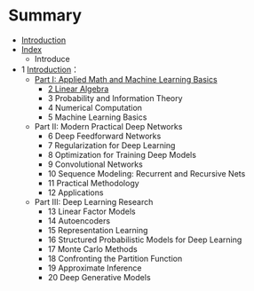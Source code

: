 # Summary

* [Introduction](README.md)
* [Index](index.md)
   * Introduce
* 1 [Introduction](https://github.com/JDwangmo/deepLearningBook#1-introduction-from-httpwwwdeeplearningbookorgcontentsintrohtml)：
   * [Part I: Applied Math and Machine Learning Basics](https:/github.com/JDwangmo/deeplearningbookpart-i-applied-math-and-machine-le.md)
       * [2 Linear Algebra](https:/github.com/JDwangmo/deepLearningBook#2-linear-algebra-from-httpwwwdeeplearningbookorgcontentslinear_algebrahtml)
       * 3 Probability and Information Theory
       * 4 Numerical Computation
       * 5 Machine Learning Basics
   * Part II: Modern Practical Deep Networks
       * 6 Deep Feedforward Networks
       * 7 Regularization for Deep Learning
       * 8 Optimization for Training Deep Models
       * 9 Convolutional Networks
       * 10 Sequence Modeling: Recurrent and Recursive Nets
       * 11 Practical Methodology
       * 12 Applications
   * Part III: Deep Learning Research
       * 13 Linear Factor Models
       * 14 Autoencoders
       * 15 Representation Learning
       * 16 Structured Probabilistic Models for Deep Learning
       * 17 Monte Carlo Methods
       * 18 Confronting the Partition Function
       * 19 Approximate Inference
       * 20 Deep Generative Models

